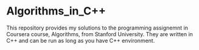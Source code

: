 # Algorithms_in_C++
This repository provides my solutions to the programming assignemnt in Coursera course, Algorithms, from Stanford University. They are written in C++ and can be run as long as you have C++ environment.

